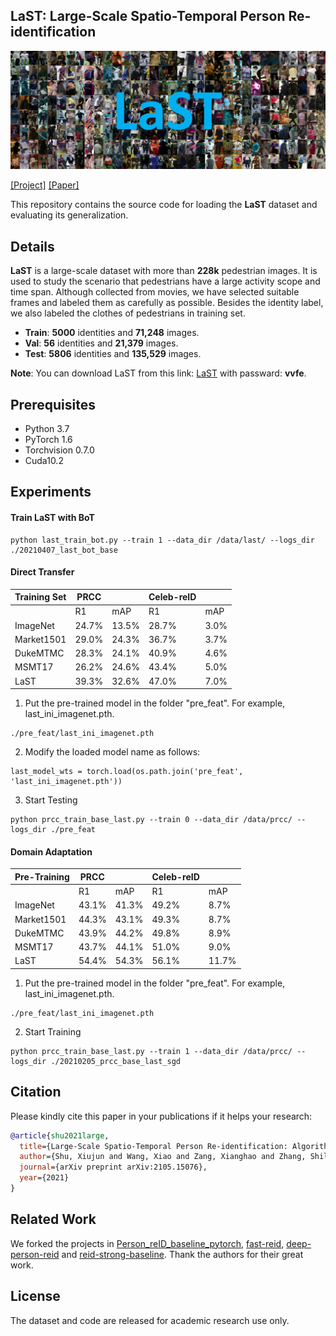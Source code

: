 ## LaST: Large-Scale Spatio-Temporal Person Re-identification

![](last.jpg)

[[Project]](https://sites.google.com/view/personreid) [[Paper]](https://arxiv.org/pdf/2105.15076.pdf)

This repository contains the source code for loading the **LaST** dataset and evaluating its generalization. 

## Details
**LaST** is a large-scale dataset with more than **228k** pedestrian images. It is used to study the scenario that pedestrians have a large activity scope and time span. Although collected from movies, we have selected suitable frames and labeled them as carefully as possible. Besides the identity label, we also labeled the clothes of pedestrians in training set.

* **Train**: **5000** identities and **71,248** images.
* **Val**:   **56** identities and **21,379** images.
* **Test**:  **5806** identities and **135,529** images.

**Note**: You can download LaST from this link: [LaST](https://pan.baidu.com/s/1uwT4XkH9TGzJ2ovgZ23fyA) with passward: **vvfe**.

## Prerequisites

- Python 3.7
- PyTorch 1.6
- Torchvision 0.7.0
- Cuda10.2

## Experiments
#### Train LaST with BoT
```
python last_train_bot.py --train 1 --data_dir /data/last/ --logs_dir ./20210407_last_bot_base
```


#### Direct Transfer

| Training Set   | PRCC |     | Celeb-reID |   |
|----------|----------|----------|----------|----------|
|                | R1 | mAP  | R1 | mAP |
| ImageNet      | 24.7% | 13.5% | 28.7% | 3.0% |
| Market1501    | 29.0% | 24.3% | 36.7% | 3.7% |
| DukeMTMC      | 28.3% | 24.1% | 40.9% | 4.6% |
| MSMT17        | 26.2% | 24.6% | 43.4% | 5.0% |
| LaST          | 39.3% | 32.6% | 47.0% | 7.0% |

1. Put the pre-trained model in the folder "pre_feat". For example, last_ini_imagenet.pth.
```
./pre_feat/last_ini_imagenet.pth
```
2. Modify the loaded model name as follows:
```
last_model_wts = torch.load(os.path.join('pre_feat', 'last_ini_imagenet.pth'))
```
3. Start Testing
```
python prcc_train_base_last.py --train 0 --data_dir /data/prcc/ --logs_dir ./pre_feat
```  
    
#### Domain Adaptation

| Pre-Training   | PRCC |     | Celeb-reID |   |
|----------|----------|----------|----------|----------|
|                | R1 | mAP  | R1 | mAP |
| ImageNet      | 43.1% | 41.3% | 49.2% | 8.7% |
| Market1501    | 44.3% | 43.1% | 49.3% | 8.7% |
| DukeMTMC      | 43.9% | 44.2% | 49.8% | 8.9% |
| MSMT17        | 43.7% | 44.1% | 51.0% | 9.0% |
| LaST          | 54.4% | 54.3% | 56.1% | 11.7% |    

1. Put the pre-trained model in the folder "pre_feat". For example, last_ini_imagenet.pth.
```
./pre_feat/last_ini_imagenet.pth
```
2. Start Training
```
python prcc_train_base_last.py --train 1 --data_dir /data/prcc/ --logs_dir ./20210205_prcc_base_last_sgd
```  
    
## Citation
Please kindly cite this paper in your publications if it helps your research:
```bibtex
@article{shu2021large,
  title={Large-Scale Spatio-Temporal Person Re-identification: Algorithm and Benchmark},
  author={Shu, Xiujun and Wang, Xiao and Zang, Xianghao and Zhang, Shiliang and Chen, Yuanqi and Li, Ge and Tian, Qi},
  journal={arXiv preprint arXiv:2105.15076},
  year={2021}
}
```
 
## Related Work
We forked the projects in [Person_reID_baseline_pytorch](https://github.com/layumi/Person_reID_baseline_pytorch), [fast-reid](https://github.com/JDAI-CV/fast-reid), [deep-person-reid](https://github.com/KaiyangZhou/deep-person-reid) and [reid-strong-baseline](https://github.com/michuanhaohao/reid-strong-baseline). Thank the authors for their great work.

## License
The dataset and code are released for academic research use only.












